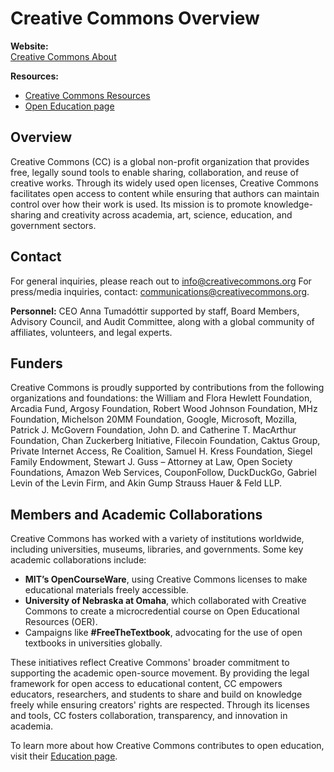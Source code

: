 # Creative Commons Overview

**Website:**  
[Creative Commons About](https://creativecommons.org/about/)

**Resources:**  
- [Creative Commons Resources](https://creativecommons.org/share-your-work/)  
- [Open Education page](https://creativecommons.org/about/education/)


## Overview
Creative Commons (CC) is a global non-profit organization that provides free, legally sound tools to enable sharing, collaboration, and reuse of creative works. Through its widely used open licenses, Creative Commons facilitates open access to content while ensuring that authors can maintain control over how their work is used. Its mission is to promote knowledge-sharing and creativity across academia, art, science, education, and government sectors.

## Contact
For general inquiries, please reach out to [info@creativecommons.org](mailto:info@creativecommons.org) 
For press/media inquiries, contact: [communications@creativecommons.org](mailto:communications@creativecommons.org).

**Personnel:** CEO Anna Tumadóttir supported by staff, Board Members, Advisory Council, and Audit Committee, along with a global community of affiliates, volunteers, and legal experts.

## Funders
Creative Commons is proudly supported by contributions from the following organizations and foundations: the William and Flora Hewlett Foundation, Arcadia Fund, Argosy Foundation, Robert Wood Johnson Foundation, MHz Foundation, Michelson 20MM Foundation, Google, Microsoft, Mozilla, Patrick J. McGovern Foundation, John D. and Catherine T. MacArthur Foundation, Chan Zuckerberg Initiative, Filecoin Foundation, Caktus Group, Private Internet Access, Re
Coalition, Samuel H. Kress Foundation, Siegel Family Endowment, Stewart J. Guss – Attorney at Law, Open Society Foundations, Amazon Web Services, CouponFollow, DuckDuckGo, Gabriel Levin of the Levin Firm, and Akin Gump Strauss Hauer & Feld LLP.

## Members and Academic Collaborations
Creative Commons has worked with a variety of institutions worldwide, including universities, museums, libraries, and governments. Some key academic collaborations include:

- **MIT’s OpenCourseWare**, using Creative Commons licenses to make educational materials freely accessible.
- **University of Nebraska at Omaha**, which collaborated with Creative Commons to create a microcredential course on Open Educational Resources (OER).
- Campaigns like **#FreeTheTextbook**, advocating for the use of open textbooks in universities globally.

These initiatives reflect Creative Commons' broader commitment to supporting the academic open-source movement. By providing the legal framework for open access to educational content, CC empowers educators, researchers, and students to share and build on knowledge freely while ensuring creators' rights are respected. Through its licenses and tools, CC fosters collaboration, transparency, and innovation in academia.

To learn more about how Creative Commons contributes to open education, visit their [Education page](https://creativecommons.org/about/education/).


